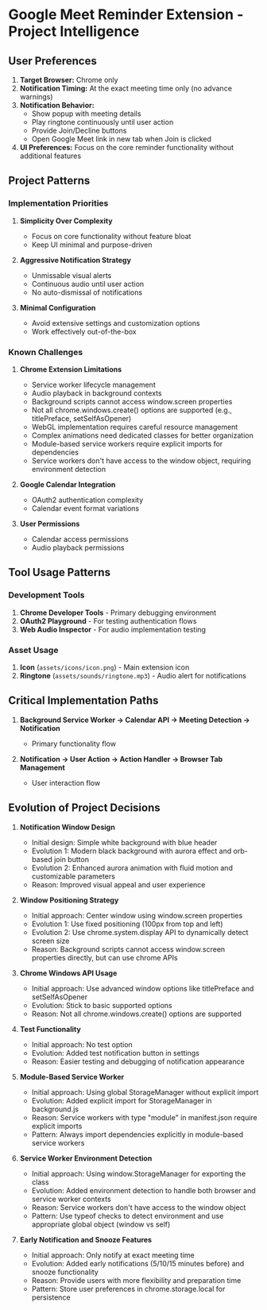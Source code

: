 # Google Meet Reminder Extension - Project Intelligence

## User Preferences

1. **Target Browser:** Chrome only
2. **Notification Timing:** At the exact meeting time only (no advance warnings)
3. **Notification Behavior:** 
   - Show popup with meeting details
   - Play ringtone continuously until user action
   - Provide Join/Decline buttons
   - Open Google Meet link in new tab when Join is clicked
4. **UI Preferences:** Focus on the core reminder functionality without additional features

## Project Patterns

### Implementation Priorities

1. **Simplicity Over Complexity**
   - Focus on core functionality without feature bloat
   - Keep UI minimal and purpose-driven

2. **Aggressive Notification Strategy**
   - Unmissable visual alerts
   - Continuous audio until user action
   - No auto-dismissal of notifications

3. **Minimal Configuration**
   - Avoid extensive settings and customization options
   - Work effectively out-of-the-box

### Known Challenges

1. **Chrome Extension Limitations**
   - Service worker lifecycle management
   - Audio playback in background contexts
   - Background scripts cannot access window.screen properties
   - Not all chrome.windows.create() options are supported (e.g., titlePreface, setSelfAsOpener)
   - WebGL implementation requires careful resource management
   - Complex animations need dedicated classes for better organization
   - Module-based service workers require explicit imports for dependencies
   - Service workers don't have access to the window object, requiring environment detection

2. **Google Calendar Integration**
   - OAuth2 authentication complexity
   - Calendar event format variations

3. **User Permissions**
   - Calendar access permissions
   - Audio playback permissions

## Tool Usage Patterns

### Development Tools

1. **Chrome Developer Tools** - Primary debugging environment
2. **OAuth2 Playground** - For testing authentication flows
3. **Web Audio Inspector** - For audio implementation testing

### Asset Usage

1. **Icon** (`assets/icons/icon.png`) - Main extension icon
2. **Ringtone** (`assets/sounds/ringtone.mp3`) - Audio alert for notifications

## Critical Implementation Paths

1. **Background Service Worker → Calendar API → Meeting Detection → Notification**
   - Primary functionality flow

2. **Notification → User Action → Action Handler → Browser Tab Management**
   - User interaction flow

## Evolution of Project Decisions

1. **Notification Window Design**
   - Initial design: Simple white background with blue header
   - Evolution 1: Modern black background with aurora effect and orb-based join button
   - Evolution 2: Enhanced aurora animation with fluid motion and customizable parameters
   - Reason: Improved visual appeal and user experience

2. **Window Positioning Strategy**
   - Initial approach: Center window using window.screen properties
   - Evolution 1: Use fixed positioning (100px from top and left)
   - Evolution 2: Use chrome.system.display API to dynamically detect screen size
   - Reason: Background scripts cannot access window.screen properties directly, but can use chrome APIs

3. **Chrome Windows API Usage**
   - Initial approach: Use advanced window options like titlePreface and setSelfAsOpener
   - Evolution: Stick to basic supported options
   - Reason: Not all chrome.windows.create() options are supported

4. **Test Functionality**
   - Initial approach: No test option
   - Evolution: Added test notification button in settings
   - Reason: Easier testing and debugging of notification appearance

5. **Module-Based Service Worker**
   - Initial approach: Using global StorageManager without explicit import
   - Evolution: Added explicit import for StorageManager in background.js
   - Reason: Service workers with type "module" in manifest.json require explicit imports
   - Pattern: Always import dependencies explicitly in module-based service workers

6. **Service Worker Environment Detection**
   - Initial approach: Using window.StorageManager for exporting the class
   - Evolution: Added environment detection to handle both browser and service worker contexts
   - Reason: Service workers don't have access to the window object
   - Pattern: Use typeof checks to detect environment and use appropriate global object (window vs self)

7. **Early Notification and Snooze Features**
   - Initial approach: Only notify at exact meeting time
   - Evolution: Added early notifications (5/10/15 minutes before) and snooze functionality
   - Reason: Provide users with more flexibility and preparation time
   - Pattern: Store user preferences in chrome.storage.local for persistence